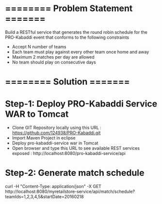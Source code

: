 # ======== Problem Statement =======
Build a RESTful service that generates the round robin schedule for the PRO-Kabaddi event that conforms to the following constraints
- Accept N number of teams
- Each team must play against every other team once home and away
- Maximum 2 matches per day are allowed
- No team should play on consecutive days


# ======== Solution =======

# Step-1: Deploy PRO-Kabaddi Service WAR to Tomcat
- Clone GIT Repository locally using this URL : https://github.com/124938/PRO-Kabaddi.git
- Import Maven Project in eclipse
- Deploy pro-kabaddi-service war in Tomcat
- Open browser and type this URL to see available REST services exposed : http://localhost:8080/pro-kabaddi-service/api

# Step-2: Generate match schedule
curl -H "Content-Type: application/json" -X GET http://localhost:8080/myretailstore-service/api/match/schedule?teamIds=1,2,3,4,5&startDate=20160218

 
